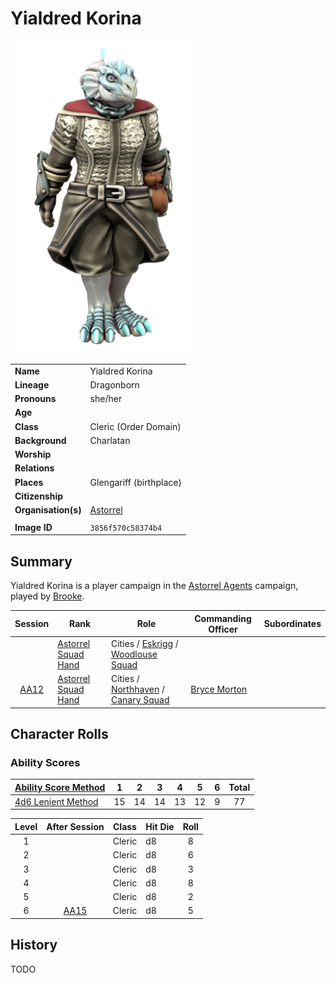 # Yialdred Korina

<img src="https://raw.githubusercontent.com/jesskelsall/astarus-images/main/characters/portraits/3856f570c58374b4.png" height="500" />

|||
| --- | --- |
| **Name** | Yialdred Korina | character.4
| **Lineage** | Dragonborn |
| **Pronouns** | she/her |
| **Age** | |
| **Class** | Cleric (Order Domain) |
| **Background** | Charlatan |
| **Worship** | |
| **Relations** | |
| **Places** | Glengariff (birthplace) |
| **Citizenship** | |
| **Organisation(s)** | [Astorrel](../organisations/astorrel/astorrel.md) |
|||
| **Image ID** | `3856f570c58374b4` |

## Summary

Yialdred Korina is a player campaign in the [Astorrel Agents](../campaigns/C2-astorrel-agents.md) campaign, played by [Brooke](../players/brooke.md).

| Session | Rank | Role | Commanding Officer | Subordinates |
|:---:| --- | --- | --- | --- |
|| [Astorrel Squad Hand](../organisations/astorrel/ranks/astorrel-squad-hand.md) | Cities / [Eskrigg](../places/cities/eskrigg.md) / [Woodlouse Squad](../organisations/astorrel/squads/woodlouse-squad.md) |||
| [AA12](../sessions/AA12.md) | [Astorrel Squad Hand](../organisations/astorrel/ranks/astorrel-squad-hand.md) | Cities / [Northhaven](../places/cities/northhaven.md) / [Canary Squad](../organisations/astorrel/squads/canary-squad.md) | [Bryce Morton](bryce-morton.md) ||

## Character Rolls

### Ability Scores

| [Ability Score Method](../mechanics/ability-score-method/ability-score-method.md) | 1 | 2 | 3 | 4 | 5 | 6 | Total |
| --- |:---:|:---:|:---:|:---:|:---:|:---:|:---:|
| [4d6 Lenient Method](../mechanics/ability-score-method/4d6-lenient-method.md) | 15 | 14 | 14 | 13 | 12 | 9 | 77 |

| Level | After Session | Class | Hit Die | Roll |
|:---:|:---:| --- | --- |:---:|
| 1 || Cleric | d8 | 8 |
| 2 || Cleric | d8 | 6 |
| 3 || Cleric | d8 | 3 |
| 4 || Cleric | d8 | 8 |
| 5 || Cleric | d8 | 2 |
| 6 | [AA15](../sessions/AA15.md) | Cleric | d8 | 5 |

## History

TODO
